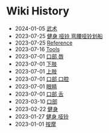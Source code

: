 # Wiki History

- 2024-01-05        [武术](/0016_武术)
- 2023-07-25        [健身 哑铃 弯腰哑铃划船](/0015_健身_哑铃_弯腰哑铃划船)
- 2023-07-25        [Reference](/0014_Reference)
- 2023-07-16        [Tools](/0013_Tools)
- 2023-07-01        [口部 唇](/0008_口部_唇)
- 2023-07-01        [下肢](/0011_下肢)
- 2023-07-01        [上肢](/0010_上肢)
- 2023-07-01        [口部 口腔](/0009_口部_口腔)
- 2023-07-01        [眼睛](/0012_眼睛)
- 2023-07-01        [口部 舌](/0007_口部_舌)
- 2023-03-10        [口部](/0006_口部)
- 2023-02-22        [健身](/0005_健身)
- 2023-01-27        [健身 哑铃](/0004_健身_哑铃)
- 2023-01-01        [按摩](/0003_按摩)
